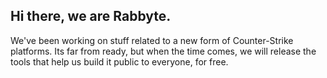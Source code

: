 ## Hi there, we are Rabbyte.

We've been working on stuff related to a new form of Counter-Strike platforms. Its far from ready, but when the time comes, we will release the
tools that help us build it public to everyone, for free.
